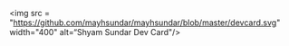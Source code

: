 <img src = "https://github.com/mayhsundar/mayhsundar/blob/master/devcard.svg" width="400" alt=“Shyam Sundar Dev Card"/>
